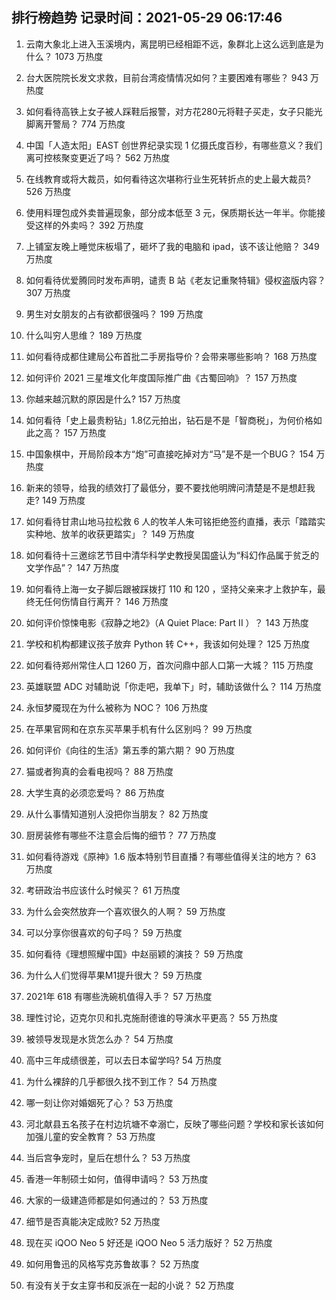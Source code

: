 
## 排行榜趋势 记录时间：2021-05-29 06:17:46
  
  1. 云南大象北上进入玉溪境内，离昆明已经相距不远，象群北上这么远到底是为什么？ 1073 万热度
    
  2. 台大医院院长发文求救，目前台湾疫情情况如何？主要困难有哪些？ 943 万热度
    
  3. 如何看待高铁上女子被人踩鞋后报警，对方花280元将鞋子买走，女子只能光脚离开警局？ 774 万热度
    
  4. 中国「人造太阳」EAST 创世界纪录实现 1 亿摄氏度百秒，有哪些意义？我们离可控核聚变更近了吗？ 562 万热度
    
  5. 在线教育或将大裁员，如何看待这次堪称行业生死转折点的史上最大裁员? 526 万热度
    
  6. 使用料理包成外卖普遍现象，部分成本低至 3 元，保质期长达一年半。你能接受这样的外卖吗？ 392 万热度
    
  7. 上铺室友晚上睡觉床板塌了，砸坏了我的电脑和 ipad，该不该让他赔？ 349 万热度
    
  8. 如何看待优爱腾同时发布声明，谴责 B 站《老友记重聚特辑》侵权盗版内容？ 307 万热度
    
  9. 男生对女朋友的占有欲都很强吗？ 199 万热度
    
  10. 什么叫穷人思维？ 189 万热度
    
  11. 如何看待成都住建局公布首批二手房指导价？会带来哪些影响？ 168 万热度
    
  12. 如何评价 2021 三星堆文化年度国际推广曲《古蜀回响》？ 157 万热度
    
  13. 你越来越沉默的原因是什么? 157 万热度
    
  14. 如何看待「史上最贵粉钻」1.8亿元拍出，钻石是不是「智商税」，为何价格如此之高？ 157 万热度
    
  15. 中国象棋中，开局阶段本方“炮”可直接吃掉对方“马”是不是一个BUG？ 154 万热度
    
  16. 新来的领导，给我的绩效打了最低分，要不要找他明牌问清楚是不是想赶我走? 149 万热度
    
  17. 如何看待甘肃山地马拉松救 6 人的牧羊人朱可铭拒绝签约直播，表示「踏踏实实种地、放羊的收获更踏实」？ 149 万热度
    
  18. 如何看待十三邀综艺节目中清华科学史教授吴国盛认为“科幻作品属于贫乏的文学作品”？ 147 万热度
    
  19. 如何看待上海一女子脚后跟被踩拨打 110 和 120 ，坚持父亲来才上救护车，最终无任何伤情自行离开？ 146 万热度
    
  20. 如何评价惊悚电影《寂静之地2》（A Quiet Place: Part II ）？ 143 万热度
    
  21. 学校和机构都建议孩子放弃 Python 转 C++，我该如何处理？ 125 万热度
    
  22. 如何看待郑州常住人口 1260 万，首次问鼎中部人口第一大城？ 115 万热度
    
  23. 英雄联盟 ADC 对辅助说「你走吧，我单下」时，辅助该做什么？ 114 万热度
    
  24. 永恒梦魇现在为什么被称为 NOC？ 106 万热度
    
  25. 在苹果官网和在京东买苹果手机有什么区别吗？ 99 万热度
    
  26. 如何评价《向往的生活》第五季的第六期？ 90 万热度
    
  27. 猫或者狗真的会看电视吗？ 88 万热度
    
  28. 大学生真的必须恋爱吗？ 86 万热度
    
  29. 从什么事情知道别人没把你当朋友？ 82 万热度
    
  30. 厨房装修有哪些不注意会后悔的细节？ 77 万热度
    
  31. 如何看待游戏《原神》1.6 版本特别节目直播？有哪些值得关注的地方？ 63 万热度
    
  32. 考研政治书应该什么时候买？ 61 万热度
    
  33. 为什么会突然放弃一个喜欢很久的人啊？ 59 万热度
    
  34. 可以分享你很喜欢的句子吗？ 59 万热度
    
  35. 如何看待《理想照耀中国》中赵丽颖的演技？ 59 万热度
    
  36. 为什么人们觉得苹果M1提升很大？ 59 万热度
    
  37. 2021年 618 有哪些洗碗机值得入手？ 57 万热度
    
  38. 理性讨论，迈克尔贝和扎克施耐德谁的导演水平更高？ 55 万热度
    
  39. 被领导发现是水货怎么办？ 54 万热度
    
  40. 高中三年成绩很差，可以去日本留学吗? 54 万热度
    
  41. 为什么裸辞的几乎都很久找不到工作？ 54 万热度
    
  42. 哪一刻让你对婚姻死了心？ 53 万热度
    
  43. 河北献县五名孩子在村边坑塘不幸溺亡，反映了哪些问题？学校和家长该如何加强儿童的安全教育？ 53 万热度
    
  44. 当后宫争宠时，皇后在想什么？ 53 万热度
    
  45. 香港一年制硕士如何，值得申请吗？ 53 万热度
    
  46. 大家的一级建造师都是如何通过的？ 53 万热度
    
  47. 细节是否真能决定成败? 52 万热度
    
  48. 现在买 iQOO Neo 5 好还是 iQOO Neo 5 活力版好？ 52 万热度
    
  49. 如何用鲁迅的风格写克苏鲁故事？ 52 万热度
    
  50. 有没有关于女主穿书和反派在一起的小说？ 52 万热度
    